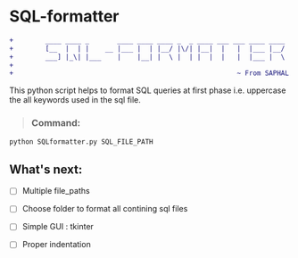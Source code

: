 # SQL-formatter
```diff
+        ____ ____ _       ____ ____ ____ _  _ ____ ___ ___ ____ ____           +
+        [__  |  | |    __ |___ |  | |__/ |\/| |__|  |   |  |___ |__/           +
+        ___] |_\| |___    |    |__| |  \ |  | |  |  |   |  |___ |  \           +
+                                                                               +
+                                                        ~ From SAPHAL          +
```

This python script helps to format SQL queries at first phase i.e. uppercase the all keywords used in the sql file.

> ### Command:

```python
python SQLformatter.py SQL_FILE_PATH
```
## What's next:

- [ ]  Multiple file_paths
- [ ]  Choose folder to format all contining sql files
- [ ]  Simple GUI : tkinter
- [ ]  Proper indentation

